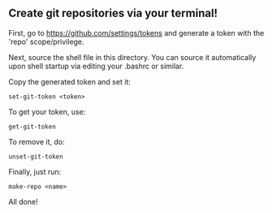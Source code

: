 ## Create git repositories via your terminal!

First, go to https://github.com/settings/tokens and generate a token with the 'repo' scope/privilege.

Next, source the shell file in this directory. You can source it automatically upon shell startup via editing your .bashrc or similar.

Copy the generated token and set it:

`set-git-token <token>`

To get your token, use:

`get-git-token`

To remove it, do:

`unset-git-token`

Finally, just run:

`make-repo <name>`

All done!
